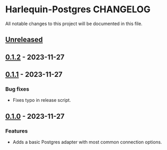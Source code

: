 # Harlequin-Postgres CHANGELOG

All notable changes to this project will be documented in this file.

## [Unreleased]

## [0.1.2] - 2023-11-27

## [0.1.1] - 2023-11-27

### Bug fixes

-   Fixes typo in release script.

## [0.1.0] - 2023-11-27

### Features

-   Adds a basic Postgres adapter with most common connection options.

[Unreleased]: https://github.com/tconbeer/harlequin-postgres/compare/0.1.2...HEAD

[0.1.2]: https://github.com/tconbeer/harlequin-postgres/compare/0.1.1...0.1.2

[0.1.1]: https://github.com/tconbeer/harlequin-postgres/compare/0.1.0...0.1.1

[0.1.0]: https://github.com/tconbeer/harlequin-postgres/compare/8611e628dc9d28b6a24817c761cd8a6da11a87ad...0.1.0
